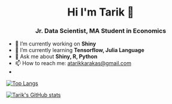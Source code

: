 <h1 align="center">Hi I'm Tarik 👋</h1>
<h3 align="center">Jr. Data Scientist, MA Student in Economics </h3>

- 🔭 I’m currently working on **Shiny**
- 🌱 I’m currently learning **Tensorflow, Julia Language**
- 💬 Ask me about **Shiny, R, Python**
- 📫 How to reach me: atarikkarakas@gmail.com
- 
[![Top Langs](https://github-readme-stats.vercel.app/api/top-langs/?username=karakastarik)](https://github.com/anuraghazra/github-readme-stats)

[![Tarik's GitHub stats](https://github-readme-stats.vercel.app/api?username=karakastarik)](https://github.com/anuraghazra/github-readme-stats)

